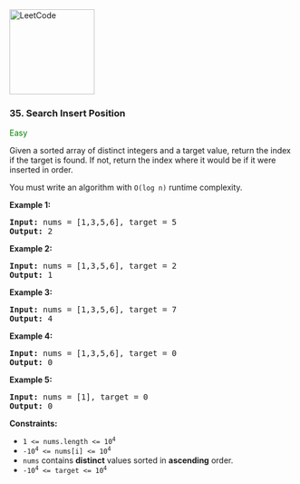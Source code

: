 <a href="https://leetcode.com/problems/search-insert-position/">
    <img src="https://assets.leetcode.com/static_assets/public/webpack_bundles/images/logo-dark.e99485d9b.svg"
        style="width:150px" alt="LeetCode"/>
</a>

### 35. Search Insert Position

<span style="color:green">Easy</span>

Given a sorted array of distinct integers and a target value, return the index
if the target is found. If not, return the index where it would be if it were
inserted in order.

You must write an algorithm with `O(log n)` runtime complexity.

__Example 1:__
<pre>
<b>Input:</b> nums = [1,3,5,6], target = 5
<b>Output:</b> 2
</pre>

__Example 2:__
<pre>
<b>Input:</b> nums = [1,3,5,6], target = 2
<b>Output:</b> 1
</pre>

__Example 3:__
<pre>
<b>Input:</b> nums = [1,3,5,6], target = 7
<b>Output:</b> 4
</pre>

__Example 4:__
<pre>
<b>Input:</b> nums = [1,3,5,6], target = 0
<b>Output:</b> 0
</pre>

__Example 5:__
<pre>
<b>Input:</b> nums = [1], target = 0
<b>Output:</b> 0
</pre>

__Constraints:__

* <code>1 <= nums.length <= 10<sup>4</sup></code>
* <code>-10<sup>4</sup> <= nums[i] <= 10<sup>4</sup></code>
* `nums` contains __distinct__ values sorted in __ascending__ order.
* <code>-10<sup>4</sup> <= target <= 10<sup>4</sup></code>
